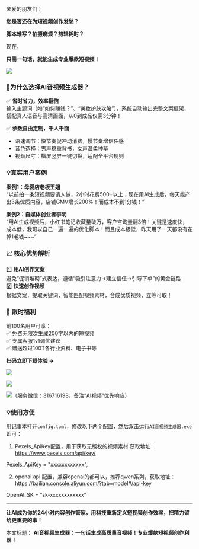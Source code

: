 亲爱的朋友们：

**您是否还在为短视频创作发愁？**  

**脚本难写？拍摄麻烦？剪辑耗时？**  

现在，

**只需一句话，就能生成专业爆款短视频！**

![](https://files.mdnice.com/user/10393/e60b818b-ef0c-49b5-a8f1-7ff580a40b8e.jpg)

### 🚀为什么选择AI音视频生成器？ 

✅ **省时省力，效率翻倍**  
输入主题词（如“如何赚钱？”、“美妆护肤攻略”），系统自动输出完整文案框架，搭配真人语音与高清画面，从0到成品仅需3分钟！  

✅ **参数自由定制，千人千面**  
- 语速调节：快节奏促冲动消费，慢节奏增信任感  
- 音色选择：男声稳重背书，女声温柔种草  
- 视频尺寸：横屏竖屏一键切换，适配全平台规则  

### 💡真实用户案例 

**案例1：母婴店老板王姐**  
“以前拍一条短视频要请人做，2小时花费500+以上；现在用AI生成后，每天能产出3条优质内容，店铺GMV增长200%！而成本不到1分钱！”  

**案例2：自媒体创业者李明**  
“用AI生成视频后，小红书笔记收藏量破万，客户咨询量翻3倍！关键是速度快，成本低，我可以自己一遍一遍的优化脚本！而且成本极低，昨天用了一天都没有花掉1毛钱~~~”  


### 📈 **核心优势解析**  

1️⃣ **用AI创作文案**  
避免“促销堆砌”式表达，遵循“吸引注意力→建立信任→引导下单”的黄金链路  
2️⃣ **快速创作视频**  
根据文案，提取关键词，智能匹配视频素材，合成优质视频，立等可取！  

### 🎁 **限时福利**  
前100名用户可享：  
✅ 免费无限次生成200字以内的短视频  
✅ 专属客服1v1调优建议  
✅ 赠送超过100T各行业资料、电子书等  


**扫码立即下载体验 →**  

![](https://files.mdnice.com/user/10393/abcba5ff-a2d5-4c6b-8a7c-cfc456c161bc.png)

![](https://files.mdnice.com/user/10393/037f3438-13bb-4596-9ac2-2adc10f0515f.png)

![](https://files.mdnice.com/user/10393/dade79ad-3da9-4789-9cf4-0003747d119e.png)（服务微信：316716198，备注“AI视频”优先响应）  

### 💡使用方便

用记事本打开`config.toml`，修改以下两个配置，然后双击运行`AI音视频生成器.exe`即可：

1. Pexels_ApiKey配置，用于获取无版权的视频素材.获取地址：https://www.pexels.com/api/key/

Pexels_ApiKey = "xxxxxxxxxxxx",

2. openai api 配置，兼容openai的都可以，推荐qwen系列，获取地址：https://bailian.console.aliyun.com/?tab=model#/api-key

OpenAI_SK = "sk-xxxxxxxxxxxx"

---

**让AI成为你的24小时内容创作管家，用科技重新定义短视频创作效率，把精力留给更重要的事！**  

本文标题：
**AI音视频生成器：一句话生成高质量音视频！专业爆款短视频创作利器！**
